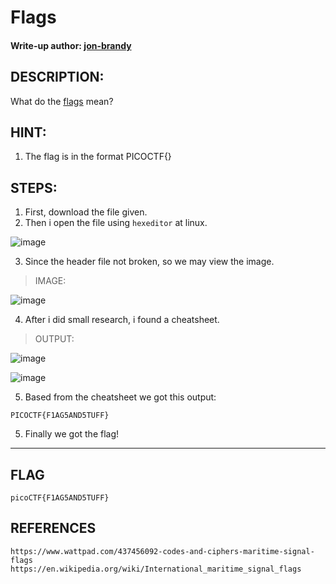 # Flags
#### Write-up author: [jon-brandy](https://github.com/jon-brandy)
## DESCRIPTION:
What do the [flags](https://github.com/jon-brandy/CTF-WRITE-UP/blob/96646d3ccad20642bd777fac5c1b5d65f853a99c/Asset/Flags/flag.png) mean?
## HINT:
1. The flag is in the format PICOCTF{}
## STEPS:
1. First, download the file given.
2. Then i open the file using `hexeditor` at linux.

![image](https://user-images.githubusercontent.com/70703371/180734771-b2dfff10-ecc0-4387-b9f8-036ba168436c.png)

3. Since the header file not broken, so we may view the image.

> IMAGE:

![image](https://user-images.githubusercontent.com/70703371/180737360-5f670481-e788-40a4-826e-d22ab7113c24.png)


4. After i did small research, i found a cheatsheet.

> OUTPUT:

![image](https://user-images.githubusercontent.com/70703371/180737239-44af779c-f0ed-4ab3-9d51-5cc5e6227c2c.png)


![image](https://user-images.githubusercontent.com/70703371/180737160-4acdd30c-7959-4ed5-a05b-f92652e1ca79.png)



5. Based from the cheatsheet we got this output:

```
PICOCTF{F1AG5AND5TUFF}
```

5. Finally we got the flag!

---
## FLAG

```
picoCTF{F1AG5AND5TUFF}
```

## REFERENCES

```
https://www.wattpad.com/437456092-codes-and-ciphers-maritime-signal-flags
https://en.wikipedia.org/wiki/International_maritime_signal_flags
```
